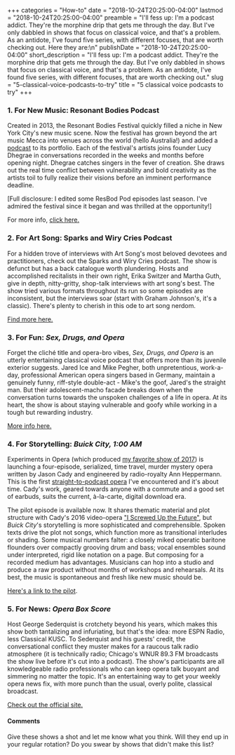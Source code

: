 +++
categories = "How-to"
date = "2018-10-24T20:25:00-04:00"
lastmod = "2018-10-24T20:25:00-04:00"
preamble = "I'll fess up: I'm a podcast addict. They're the morphine drip that gets me through the day. But I've only dabbled in shows that focus on classical voice, and that's a problem. As an antidote, I've found five series, with different focuses, that are worth checking out. Here they are:\n"
publishDate = "2018-10-24T20:25:00-04:00"
short_description = "I&#039;ll fess up: I&#039;m a podcast addict. They&#039;re the morphine drip that gets me through the day. But I&#039;ve only dabbled in shows that focus on classical voice, and that&#039;s a problem. As an antidote, I&#039;ve found five series, with different focuses, that are worth checking out."
slug = "5-classical-voice-podcasts-to-try"
title = "5 classical voice podcasts to try"
+++

### 1. For New Music: Resonant Bodies Podcast

Created in 2013, the Resonant Bodies Festival quickly filled a niche in New York City's new music scene. Now the festival has grown beyond the art music Mecca into venues across the world (hello Australia!) and added a [podcast](https://www.resonantbodiesfestival.org/podcast/) to its portfolio. Each of the festival's artists joins founder Lucy Dhegrae in conversations recorded in the weeks and months before opening night. Dhegrae catches singers in the fever of creation. She draws out the real time conflict between vulnerability and bold creativity as the artists toil to fully realize their visions before an imminent performance deadline.

[Full disclosure: I edited some ResBod Pod episodes last season. I've admired the festival since it began and was thrilled at the opportunity!]

For more info, [click here.](https://www.resonantbodiesfestival.org/podcast/)

### 2. For Art Song: Sparks and Wiry Cries Podcast

For a hidden trove of interviews with Art Song's most beloved devotees and practitioners, check out the Sparks and Wiry Cries podcast. The show is defunct but has a back catalogue worth plundering. Hosts and accomplished recitalists in their own right, Erika Switzer and Martha Guth, give in depth, nitty-gritty, shop-talk interviews with art song's best. The show tried various formats throughout its run so some episodes are inconsistent, but the interviews soar (start with Graham Johnson's, it's a classic). There's plenty to cherish in this ode to art song nerdom.

[Find more here.](http://www.sparksandwirycries.org/podcast-1/)

### 3. For Fun: *Sex, Drugs, and Opera*

Forget the cliché title and opera-bro vibes, *Sex, Drugs, and Opera* is an utterly entertaining classical voice podcast that offers more than its juvenile exterior suggests. Jared Ice and Mike Pegher, both unpretentious, work-a-day, professional American opera singers based in Germany, maintain a genuinely funny, riff-style double-act - Mike's the goof, Jared's the straight man. But their adolescent-macho facade breaks down when the conversation turns towards the unspoken challenges of a life in opera. At its heart, the show is about staying vulnerable and goofy while working in a tough but rewarding industry.

[More info here.](http://sexdrugsandopera.libsyn.com/website)

### 4. For Storytelling: *Buick City, 1:00 AM*

Experiments in Opera (which produced [my favorite show of 2017](/thomas-paine-in-violence-must-be-witnessed/)) is launching a four-episode, serialized, time travel, murder mystery opera written by Jason Cady and engineered by radio-royalty Ann Heppermann. This is the first [straight-to-podcast opera](http://experimentsinopera.com/portfolio-item/podcast-opera/) I've encountered and it's about time. Cady's work, geared towards anyone with a commute and a good set of earbuds, suits the current, à-la-carte, digital download era.

The pilot episode is available now. It shares thematic material and plot structure with Cady's 2016 video-opera ["I Screwed Up the Future"](http://jasoncadymusic.com/i-screwed-up-the-future/), but *Buick City*'s storytelling is more sophisticated and comprehensible. Spoken texts drive the plot not songs, which function more as transitional interludes or shading. Some musical numbers falter: a closely miked operatic baritone flounders over compactly grooving drum and bass; vocal ensembles sound under interpreted, rigid like notation on a page. But composing for a recorded medium has advantages. Musicians can hop into a studio and produce a raw product without months of workshops and rehearsals. At its best, the music is spontaneous and fresh like new music should be.

[Here's a link to the pilot](http://jasoncadymusic.com/buick-city).

### 5. For News: *Opera Box Score*

Host George Sederquist is crotchety beyond his years, which makes this show both tantalizing and infuriating, but that's the idea: more ESPN Radio, less Classical KUSC. To Sederquist and his guests' credit, the conversational conflict they muster makes for a raucous talk radio atmosphere (it is technically radio; Chicago's WNUR 89.3 FM broadcasts the show live before it's cut into a podcast). The show's participants are all knowledgeable radio professionals who can keep opera talk buoyant and simmering no matter the topic. It's an entertaining way to get your weekly opera news fix, with more punch than the usual, overly polite, classical broadcast.

[Check out the official site.](http://www.operaboxscore.com/)


#### Comments

Give these shows a shot and let me know what you think. Will they end up in your regular rotation? Do you swear by shows that didn't make this list?
